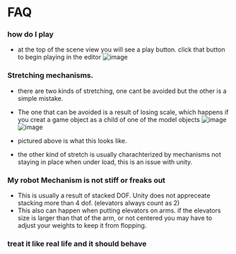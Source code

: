 # FAQ
### how do I play
 * at the top of the scene view you will see a play button. click that button to begin playing in the editor
   ![image](https://github.com/user-attachments/assets/c1e5f451-6f25-45d7-9e37-0978e21d68ba)

### Stretching mechanisms.
 * there are two kinds of stretching, one cant be avoided but the other is a simple mistake.
 * The one that can be avoided is a result of losing scale, which happens if you creat a game object as a child of one of the model objects
   ![image](https://github.com/user-attachments/assets/d5824021-9716-428c-805b-204b1d9e5f03)
![image](https://github.com/user-attachments/assets/395dc3f9-86fb-40e4-b7ae-6d4a6cad09d4)

 * pictured above is what this looks like.
 * the other kind of stretch is usually charachterized by mechanisms not staying in place when under load, this is an issue with unity.

### My robot Mechanism is not stiff or freaks out
 * This is usually a result of stacked DOF. Unity does not appreceate stacking more than 4 dof. (elevators always count as 2)
 * This also can happen when putting elevators on arms. if the elevators size is larger than that of the arm, or not centered you may have to adjust your weights to keep it from flopping.

### treat it like real life and it should behave
